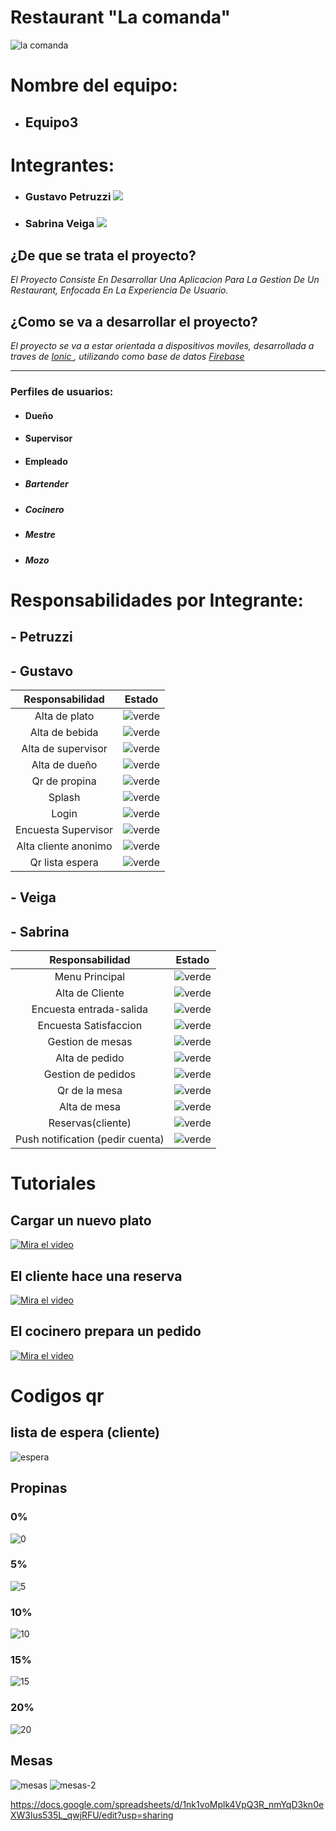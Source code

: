 # Restaurant "La comanda"
![la comanda](https://i.imgur.com/GzRLCcys.png "la comanda")
# Nombre del equipo: 
 - ## Equipo3

# Integrantes:
 - ### Gustavo Petruzzi [![](/images/github.png)](https://github.com/gustavoPetruzzi  "Github de Gustavo Petruzzi")
 - ### Sabrina Veiga  [![](/images/github.png)](https://github.com/Sabsolvei  "Github de Sabrina Veiga")

 
## ¿De que se trata el proyecto?
_El Proyecto Consiste En Desarrollar Una Aplicacion Para La Gestion De Un Restaurant, Enfocada En La Experiencia De Usuario._

## ¿Como se va a desarrollar el proyecto?
_El proyecto se va a estar orientada a dispositivos moviles, desarrollada a traves de [Ionic ](https://ionicframework.com/ "Ionic "), utilizando como base de datos [Firebase](https://firebase.google.com/?hl=es-419 "Firebase")_


***


### Perfiles de usuarios:
-  #### Dueño
-  #### Supervisor
-  #### Empleado
  - ##### Bartender
  - ##### Cocinero
  - ##### Mestre
  - ##### Mozo
 
 # Responsabilidades por Integrante:
##  - Petruzzi
##  - Gustavo


|   Responsabilidad | Estado   |
| :------------: | :------------: |
|  Alta de plato | ![verde](/images/verde.png)  |
|  Alta de bebida |![verde](/images/verde.png)   |
|  Alta de supervisor |![verde](/images/verde.png)   |
|  Alta de dueño |![verde](/images/verde.png)   |
|  Qr de propina |![verde](/images/verde.png)   |
|  Splash | ![verde](/images/verde.png)  |
|  Login |  ![verde](/images/verde.png) |
|  Encuesta Supervisor  |  ![verde](/images/verde.png)   |
|  Alta cliente anonimo  |  ![verde](/images/verde.png)   |
|  Qr lista espera  |  ![verde](/images/verde.png)   |
 
##  - Veiga
##  - Sabrina
|   Responsabilidad | Estado   |
| :------------: | :------------: |
|  Menu Principal| ![verde](/images/verde.png)  |
|  Alta de Cliente |![verde](/images/verde.png)   |
|  Encuesta entrada-salida | ![verde](/images/verde.png)   |
|  Encuesta Satisfaccion |  ![verde](/images/verde.png)   |
|  Gestion de mesas |  ![verde](/images/verde.png)   |
|  Alta de pedido |  ![verde](/images/verde.png)   |
|  Gestion de pedidos  |  ![verde](/images/verde.png)   |
|  Qr de la mesa  |  ![verde](/images/verde.png)   |
|  Alta de mesa  |  ![verde](/images/verde.png)   |
|  Reservas(cliente)  |  ![verde](/images/verde.png)   |
|  Push notification (pedir cuenta)  |  ![verde](/images/verde.png)   | 

# Tutoriales

## Cargar un nuevo plato

[![Mira el video](/images/videos/altaPlato.png)](https://www.youtube.com/watch?v=Iu20DZEYdQ0)

## El cliente hace una reserva
[![Mira el video](/images/videos/reservaMesa.png)](https://www.youtube.com/watch?v=tRj2sYrNjVU)

## El cocinero prepara un pedido
[![Mira el video](/images/videos/cocineroPrepara.png)](https://www.youtube.com/watch?v=PJwMgvndOqY)

# Codigos qr

## lista de espera (cliente)

![espera](/images/qr/espera.png)

## Propinas

### 0%
![0](images/qr/0porciento.png)

### 5%
![5](images/qr/5porciento.png)

### 10%
![10](images/qr/10porciento.png)

### 15%
![15](images/qr/15.png)

### 20%
![20](images/qr/20.png)


## Mesas

![mesas](images/qr/mesas.png)
![mesas-2](images/qr/mesas-2.png)



 
https://docs.google.com/spreadsheets/d/1nk1voMplk4VpQ3R_nmYqD3kn0eXW3lus535L_qwjRFU/edit?usp=sharing
